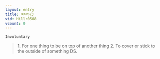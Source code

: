 ```yaml
---
layout: entry
title: འཆག་√3
vid: Hill:0508
vcount: 0
---
```

`Involuntary` 
> 1\.
 For one thing to be on top of another thing 2\.
 To cover or stick to the outside of something DS\.

